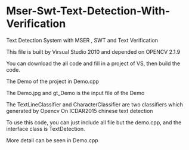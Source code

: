 # Mser-Swt-Text-Detection-With-Verification
Text Detection System with MSER , SWT and Text Verification

This file is built by Virsual Studio 2010 and depended on OPENCV 2.1.9

You can download the all code and fill in a project of VS, then build the code.

The Demo of the project in Demo.cpp

The Demo.jpg and gt_Demo is the input file of the Demo 

The TextLineClassifier and CharacterClassifier are two classifiers which generated by Opencv On ICDAR2015 chinese text detection

To use this code, you can just include all file but the demo.cpp, and the interface class is TextDetection.

More detail can be seen in Demo.cpp
